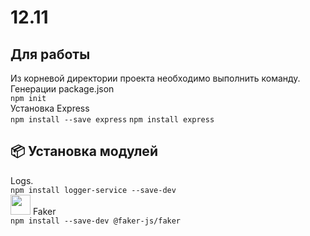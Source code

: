 # 12.11
## Для работы
Из корневой директории проекта необходимо выполнить команду.  
Генерации package.json  
```npm init```  
Установка Express  
```npm install --save express```
```npm install express```
## 📦 Установка модулей
Logs.  
```npm install logger-service --save-dev```  
<a href="https://github.com/faker-js/faker#readme"><img src="https://raw.githubusercontent.com/faker-js/faker/680919495b5662bd3b2e73527392e2ba0a4c8d56/docs/public/logo.svg" width="32"/></a> Faker  
```npm install --save-dev @faker-js/faker```
##

